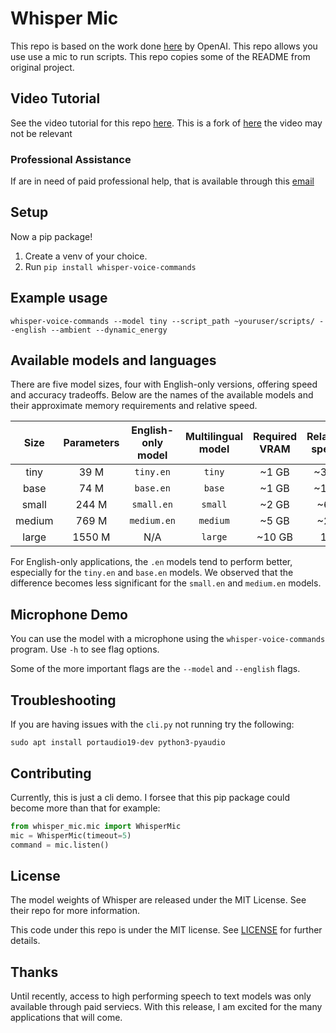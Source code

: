 # Whisper Mic
This repo is based on the work done [here](https://github.com/openai/whisper) by OpenAI.  This repo allows you use use a mic to run scripts. This repo copies some of the README from original project.

## Video Tutorial

See the video tutorial for this repo [here](https://www.youtube.com/watch?v=nwPaRSlDSaY). This is a fork of [here](https://github.com/mallorbc/whisper_mic) the video may not be relevant
### Professional Assistance

If are in need of paid professional help, that is available through this [email](mailto:deven.boutin@gmail.com)

## Setup

Now a pip package!

1. Create a venv of your choice.
2. Run ```pip install whisper-voice-commands```

## Example usage
```
whisper-voice-commands --model tiny --script_path ~youruser/scripts/ --english --ambient --dynamic_energy
```
## Available models and languages

There are five model sizes, four with English-only versions, offering speed and accuracy tradeoffs. Below are the names of the available models and their approximate memory requirements and relative speed. 


|  Size  | Parameters | English-only model | Multilingual model | Required VRAM | Relative speed |
|:------:|:----------:|:------------------:|:------------------:|:-------------:|:--------------:|
|  tiny  |    39 M    |     `tiny.en`      |       `tiny`       |     ~1 GB     |      ~32x      |
|  base  |    74 M    |     `base.en`      |       `base`       |     ~1 GB     |      ~16x      |
| small  |   244 M    |     `small.en`     |      `small`       |     ~2 GB     |      ~6x       |
| medium |   769 M    |    `medium.en`     |      `medium`      |     ~5 GB     |      ~2x       |
| large  |   1550 M   |        N/A         |      `large`       |    ~10 GB     |       1x       |

For English-only applications, the `.en` models tend to perform better, especially for the `tiny.en` and `base.en` models. We observed that the difference becomes less significant for the `small.en` and `medium.en` models.

## Microphone Demo

You can use the model with a microphone using the ```whisper-voice-commands``` program.  Use ```-h``` to see flag options.

Some of the more important flags are the ```--model``` and ```--english``` flags.

## Troubleshooting

If you are having issues with the ```cli.py``` not running try the following:
```
sudo apt install portaudio19-dev python3-pyaudio
```

## Contributing

Currently, this is just a cli demo.  I forsee that this pip package could become more than that for example:

```python
from whisper_mic.mic import WhisperMic
mic = WhisperMic(timeout=5)
command = mic.listen()
```

## License

The model weights of Whisper are released under the MIT License. See their repo for more information.

This code under this repo is under the MIT license.  See [LICENSE](LICENSE) for further details.

## Thanks
Until recently, access to high performing speech to text models was only available through paid serviecs.  With this release, I am excited for the many applications that will come.
